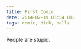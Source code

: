 ```yaml
---
title: First Comic
date: 2014-02-19 03:54 UTC
tags: comic, dick, ballz
---
```


People are stupid.

